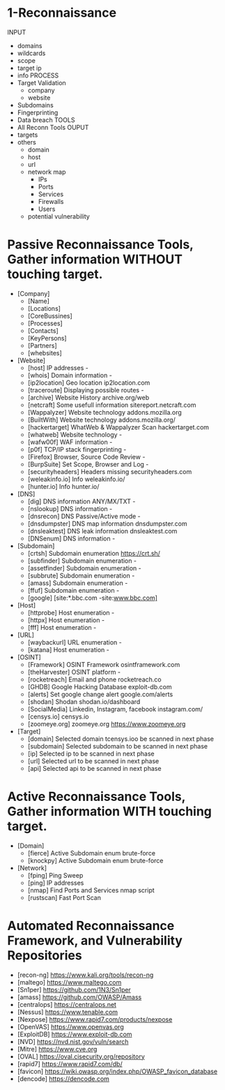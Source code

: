 
# 1-Reconnaissance

INPUT
- domains
- wildcards
- scope
- target ip
- info
PROCESS
- Target Validation
     - company
     - website
- Subdomains
- Fingerprinting
- Data breach
TOOLS
- All Reconn Tools 
OUPUT
- targets
- others
     - domain
     - host
     - url
     - network map
          - IPs
          - Ports
          - Services
          - Firewalls
          - Users
     - potential vulnerability


# Passive Reconnaissance Tools, Gather information WITHOUT touching target.
- [Company]         
     - [Name]
     - [Locations]
     - [CoreBussines]
     - [Processes]
     - [Contacts]
     - [KeyPersons]
     - [Partners]
     - [whebsites]     
- [Website]     
     - [host]            IP addresses                       -
     - [whois]           Domain information                 -
     - [ip2location]     Geo location                       ip2location.com
     - [traceroute]      Displaying possible routes         -
     - [archive]         Website History                    archive.org/web     
     - [netcraft]        Some usefull information           sitereport.netcraft.com
     - [Wappalyzer]      Website technology                 addons.mozilla.org
     - [BuiltWith]       Website technology                 addons.mozilla.org/
     - [hackertarget]    WhatWeb & Wappalyzer Scan          hackertarget.com
     - [whatweb]         Website technology                 -
     - [wafw00f]         WAF information                    -
     - [p0f]             TCP/IP stack fingerprinting        -
     - [Firefox]         Browser, Source Code Review        -
     - [BurpSuite]       Set Scope, Browser and Log         -
     - [securityheaders] Headers missing                    securityheaders.com
     - [weleakinfo.io]   Info                               weleakinfo.io/
     - [hunter.io]       Info                               hunter.io/
- [DNS]
     - [dig]             DNS information ANY/MX/TXT         -
     - [nslookup]        DNS information                    -
     - [dnsrecon]        DNS Passive/Active mode            -
     - [dnsdumpster]     DNS map information                dnsdumpster.com
     - [dnsleaktest]     DNS leak information               dnsleaktest.com
     - [DNSenum]         DNS information                    -
- [Subdomain]
     - [crtsh]           Subdomain enumeration              https://crt.sh/
     - [subfinder]       Subdomain enumeration              -
     - [assetfinder]     Subdomain enumeration              -
     - [subbrute]        Subdomain enumeration              -
     - [amass]           Subdomain enumeration              -
     - [ffuf]            Subdomain enumeration              -
     - [google]          [site:*.bbc.com -site:www.bbc.com]
- [Host]
     - [httprobe]        Host enumeration                   -
     - [httpx]           Host enumeration                   -
     - [fff]             Host enumeration                   -
- [URL]
     - [waybackurl]      URL enumeration                   -
     - [katana]          Host enumeration                   -
- [OSINT]     
     - [Framework]       OSINT Framework                    osintframework.com
     - [theHarvester]    OSINT platform                     -
     - [rocketreach]     Email and phone                    rocketreach.co
     - [GHDB]            Google Hacking Database            exploit-db.com
     - [alerts]          Set google change alert            google.com/alerts
     - [shodan]          Shodan                             shodan.io/dashboard
     - [SocialMedia]     Linkedin, Instagram, facebook      instagram.com/
     - [censys.io]       censys.io
     - [zoomeye.org]     zoomeye.org                        https://www.zoomeye.org
- [Target]
     - [domain]          Selected domain tcensys.ioo be scanned in next phase
     - [subdomain]       Selected subdomain to be scanned in next phase
     - [ip]              Selected ip to be scanned in next phase
     - [url]             Selected url to be scanned in next phase     
     - [api]             Selected api to be scanned in next phase

# Active Reconnaissance Tools, Gather information WITH touching target.
- [Domain]
     - [fierce]          Active Subdomain enum brute-force   
     - [knockpy]         Active Subdomain enum brute-force
- [Network]
     - [fping]           Ping Sweep                          
     - [ping]            IP addresses                             
     - [nmap]            Find Ports and Services            nmap script
     - [rustscan]        Fast Port Scan

# Automated Reconnaissance Framework, and Vulnerability Repositories
- [recon-ng]                https://www.kali.org/tools/recon-ng
- [maltego]                 https://www.maltego.com
- [Sn1per]                  https://github.com/1N3/Sn1per
- [amass]                   https://github.com/OWASP/Amass
- [centralops]              https://centralops.net
- [Nessus]                  https://www.tenable.com
- [Nexpose]                 https://www.rapid7.com/products/nexpose
- [OpenVAS]                 https://www.openvas.org
- [ExploitDB]               https://www.exploit-db.com
- [NVD]                     https://nvd.nist.gov/vuln/search
- [Mitre]                   https://www.cve.org
- [OVAL]                    https://oval.cisecurity.org/repository
- [rapid7]                  https://www.rapid7.com/db/
- [favicon]                 https://wiki.owasp.org/index.php/OWASP_favicon_database
- [dencode]                 https://dencode.com
